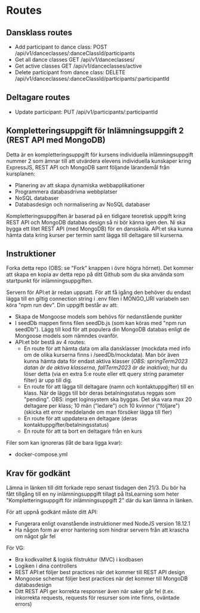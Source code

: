 # Routes

## Dansklass routes

- Add participant to dance class: POST /api/v1/danceclasses/:danceClassId/participants
- Get all dance classes GET /api/v1/danceclasses/
- Get active classes GET /api/v1/danceclasses/active
- Delete participant from dance class: DELETE /api/v1/danceclasses/:danceClassId/participants/:participantId

## Deltagare routes

- Update participant: PUT  /api/v1/participants/:participantId

## Kompletteringsuppgift för Inlämningsuppgift 2 (REST API med MongoDB)

Detta är en kompletteringsuppgift för kursens individuella inlämningsuppgift nummer 2 som ämnar till att utvärdera elevens individuella kunskaper kring ExpressJS, REST API och MongoDB samt följande lärandemål från kursplanen:

- Planering av att skapa dynamiska webbapplikationer
- Programmera databasdrivna webbplatser
- NoSQL databaser
- Databasdesign och normalisering av NoSQL databaser

Kompletteringsuppgiften är baserad på en tidigare teoretisk uppgift kring REST API och MongoDB databas design så ni bör känna igen den. Ni ska bygga ett litet REST API (med MongoDB) för en dansskola. API:et ska kunna hämta data kring kurser per termin samt lägga till deltagare till kurserna.

## Instruktioner

Forka detta repo (OBS: se "Fork" knappen i övre högra hörnet). Det kommer att skapa en kopia av detta repo på ditt Github som du ska använda som startpunkt för inlämningsuppgiften.

Servern för API:et är redan uppsatt. För att få igång den behöver du endast lägga till en giltig connection string i .env filen i MONGO_URI variabeln sen köra "npm run dev". Din uppgift består av att:

- Skapa de Mongoose models som behövs för nedanstående punkter
- I seedDb mappen finns filen seedDb.js (som kan köras med "npm run seedDb"). Lägg till kod för att populera din MongoDB databas enligt de Mongoose models som nämndes ovanför.
- API:et bör bestå av 4 routes:
  - En route för att hämta data om alla dansklasser (mockdata med info om de olika kurserna finns i /seedDb/mockdata). Man bör även kunna hämta data för endast aktiva klasser (_OBS: springTerm2023 datan är de aktiva klasserna, fallTerm2023 är de inaktiva_); hur du löser detta (via en extra 5:e route eller ett query string parameter filter) är upp till dig.
  - En route för att lägga till deltagare (namn och kontaktuppgifter) till en klass. När de läggs till bör deras betalningsstatus reggas som "pending". OBS: inget loginsystem ska byggas. Det ska vara max 20 deltagare per klass; 10 män ("ledare") och 10 kvinnor ("följare") (skicka ett error meddelande om man försöker lägga till fler)
  - En route för att uppdatera en deltagare (deras kontaktuppgifter/betalningsstatus)
  - En route för att ta bort en deltagare från en kurs

Filer som kan ignoreras (låt de bara ligga kvar):

- docker-compose.yml

## Krav för godkänt

Lämna in länken till ditt forkade repo senast tisdagen den 21/3. Du bör ha fått tillgång till en ny inlämningsuppgift tillagt på ItsLearning som heter "Kompletteringsuppgift för inlämningsuppgift 2" där du kan lämna in länken.

För att uppnå godkänt måste ditt API:

- Fungerara enligt ovanstående instruktioner med NodeJS version 18.12.1
- Ha någon form av error hantering som hindrar servern från att krascha om något går fel

För VG:

- Bra kodkvalitet & logisk filstruktur (MVC) i kodbasen
- Logiken i dina controllers
- REST API:et följer best practices när det kommer till REST API design
- Mongoose schemat följer best practices när det kommer till MongoDB databasdesign
- Ditt REST API ger korrekta responser även när saker går fel (t.ex. inkorrekta requests, requests för resurser som inte finns, oväntade errors)
